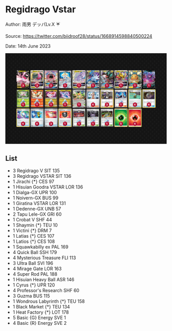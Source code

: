 # Regidrago Vstar

Author: 雨男 デッパLv.X ☔️

Source: <https://twitter.com/biidroof28/status/1668914598840500224>

Date: 14th June 2023

![decklist](../../images/PAL/Regidrago%20Vstar/6-%20Regidrago%20Vstar.png)

## List

* 3 Regidrago V SIT 135
* 3 Regidrago VSTAR SIT 136
* 1 Jirachi {*} CES 97
* 1 Hisuian Goodra VSTAR LOR 136
* 1 Dialga-GX UPR 100
* 1 Noivern-GX BUS 99
* 1 Giratina VSTAR LOR 131
* 1 Dedenne-GX UNB 57
* 2 Tapu Lele-GX GRI 60
* 1 Crobat V SHF 44
* 1 Shaymin {*} TEU 10
* 1 Victini {*} DRM 7
* 1 Latias {*} CES 107
* 1 Latios {*} CES 108
* 1 Squawkabilly ex PAL 169
* 4 Quick Ball SSH 179
* 4 Mysterious Treasure FLI 113
* 3 Ultra Ball SVI 196
* 4 Mirage Gate LOR 163
* 4 Super Rod PAL 188
* 1 Hisuian Heavy Ball ASR 146
* 1 Cyrus {*} UPR 120
* 4 Professor's Research SHF 60
* 3 Guzma BUS 115
* 1 Wondrous Labyrinth {*} TEU 158
* 1 Black Market {*} TEU 134
* 1 Heat Factory {*} LOT 178
* 5 Basic {G} Energy SVE 1
* 4 Basic {R} Energy SVE 2
